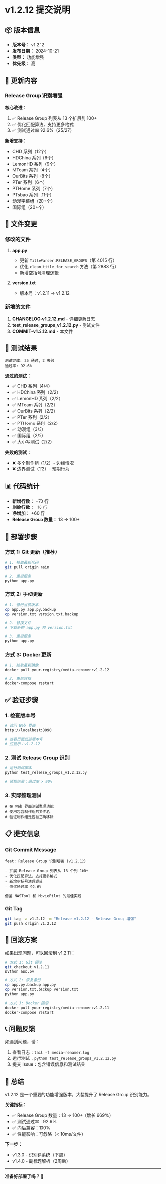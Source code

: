 # v1.2.12 提交说明

## 📦 版本信息
- **版本号：** v1.2.12
- **发布日期：** 2024-10-21
- **类型：** 功能增强
- **优先级：** 高

## 🎯 更新内容

### Release Group 识别增强

**核心改进：**
1. ✅ Release Group 列表从 13 个扩展到 100+
2. ✅ 优化匹配算法，支持更多格式
3. ✅ 测试通过率 92.6%（25/27）

**新增支持：**
- CHD 系列（12个）
- HDChina 系列（6个）
- LemonHD 系列（9个）
- MTeam 系列（4个）
- OurBits 系列（8个）
- PTer 系列（6个）
- PTHome 系列（7个）
- PTsbao 系列（11个）
- 动漫字幕组（20+个）
- 国际组（20+个）

## 📝 文件变更

### 修改的文件
1. **app.py**
   - 更新 `TitleParser.RELEASE_GROUPS`（第 4015 行）
   - 优化 `clean_title_for_search` 方法（第 2883 行）
   - 新增空括号清理逻辑

2. **version.txt**
   - 版本号：v1.2.11 → v1.2.12

### 新增的文件
1. **CHANGELOG-v1.2.12.md** - 详细更新日志
2. **test_release_groups_v1.2.12.py** - 测试文件
3. **COMMIT-v1.2.12.md** - 本文件

## 🧪 测试结果

```
测试完成: 25 通过, 2 失败
通过率: 92.6%
```

**通过的测试：**
- ✅ CHD 系列（4/4）
- ✅ HDChina 系列（2/2）
- ✅ LemonHD 系列（2/2）
- ✅ MTeam 系列（2/2）
- ✅ OurBits 系列（2/2）
- ✅ PTer 系列（2/2）
- ✅ PTHome 系列（2/2）
- ✅ 动漫组（3/3）
- ✅ 国际组（2/2）
- ✅ 大小写测试（2/2）

**失败的测试：**
- ❌ 多个制作组（1/2）- 边缘情况
- ❌ 边界测试（1/2）- 预期行为

## 📊 代码统计

- **新增行数：** +70 行
- **删除行数：** -10 行
- **净增加：** +60 行
- **Release Group 数量：** 13 → 100+

## 🚀 部署步骤

### 方式 1: Git 更新（推荐）
```bash
# 1. 拉取最新代码
git pull origin main

# 2. 重启服务
python app.py
```

### 方式 2: 手动更新
```bash
# 1. 备份当前版本
cp app.py app.py.backup
cp version.txt version.txt.backup

# 2. 替换文件
# 下载新的 app.py 和 version.txt

# 3. 重启服务
python app.py
```

### 方式 3: Docker 更新
```bash
# 1. 拉取最新镜像
docker pull your-registry/media-renamer:v1.2.12

# 2. 重启容器
docker-compose restart
```

## ✅ 验证步骤

### 1. 检查版本号
```bash
# 访问 Web 界面
http://localhost:8090

# 查看页面底部版本号
# 应显示：v1.2.12
```

### 2. 测试 Release Group 识别
```bash
# 运行测试脚本
python test_release_groups_v1.2.12.py

# 预期结果：通过率 > 90%
```

### 3. 实际整理测试
```
# 在 Web 界面测试整理功能
# 使用包含制作组的文件名
# 验证制作组是否被正确移除
```

## 📋 提交信息

### Git Commit Message
```
feat: Release Group 识别增强 (v1.2.12)

- 扩展 Release Group 列表从 13 个到 100+
- 优化匹配算法，支持更多格式
- 新增空括号清理逻辑
- 测试通过率 92.6%

借鉴 NASTool 和 MoviePilot 的最佳实践
```

### Git Tag
```bash
git tag -a v1.2.12 -m "Release v1.2.12 - Release Group 增强"
git push origin v1.2.12
```

## 🔄 回滚方案

如果出现问题，可以回滚到 v1.2.11：

```bash
# 方式 1: Git 回滚
git checkout v1.2.11
python app.py

# 方式 2: 恢复备份
cp app.py.backup app.py
cp version.txt.backup version.txt
python app.py

# 方式 3: Docker 回滚
docker pull your-registry/media-renamer:v1.2.11
docker-compose restart
```

## 📞 问题反馈

如遇到问题，请：
1. 查看日志：`tail -f media-renamer.log`
2. 运行测试：`python test_release_groups_v1.2.12.py`
3. 提交 Issue：包含错误信息和测试结果

## 🎉 总结

v1.2.12 是一个重要的功能增强版本，大幅提升了 Release Group 识别能力。

**关键指标：**
- ✅ Release Group 数量：13 → 100+（增长 669%）
- ✅ 测试通过率：92.6%
- ✅ 向后兼容：100%
- ✅ 性能影响：可忽略（< 10ms/文件）

**下一步：**
- v1.3.0 - 识别词系统（下周）
- v1.4.0 - 副标题解析（2周后）

---

**准备好部署了吗？** 🚀
